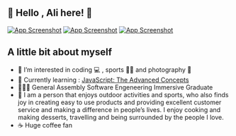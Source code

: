 ## 👋  Hello , Ali here! 👋
<a href="https://www.linkedin.com/in/alibeniaminali/"> ![App Screenshot](https://img.shields.io/badge/LinkedIn-0077B5?style=for-the-badge&logo=linkedin&logoColor=white)</a>
<a href="https://www.instagram.com/alibeniamin/?hl=en-gb"> ![App Screenshot](https://img.shields.io/badge/Instagram-E4405F?style=for-the-badge&logo=instagram&logoColor=white)</a>
<a href="https://ali-ali-portfolio.netlify.app/"> ![App Screenshot](https://img.shields.io/badge/-PORTFOLIO-green?style=for-the-badge)</a>




## A little bit about myself
- 👀 I’m interested in coding :computer: , sports :men_wrestling: and photography :camera_flash:
- 🌱 Currently learning : [JavaScript: The Advanced Concepts](https://www.udemy.com/course/advanced-javascript-concepts/)
- 👨🏻‍🎓 General Assembly Software Engeneering Immersive Graduate
- 👨 I am a person that enjoys outdoor activities and sports, who also finds joy in creating easy to use products and providing excellent customer service and making a difference in people’s lives. I enjoy cooking and making desserts, travelling and being surrounded by the people I love.
- ☕ Huge coffee fan

